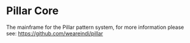 # Pillar Core

The mainframe for the Pillar pattern system, for more information please see: https://github.com/weareindi/pillar
